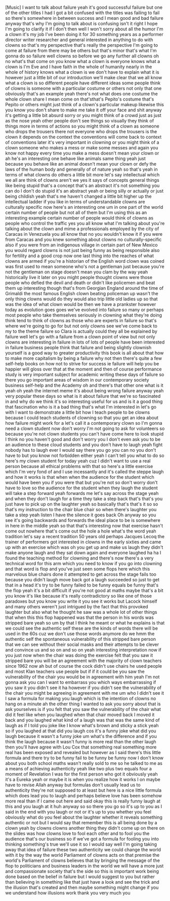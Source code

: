
[Music]
I want to talk about failure yeah it&#39;s
good successful failure but one of the
other titles I had I got a bit confused
with the titles was failing to fail so
there&#39;s somewhere in between success and
I mean good and bad failure anyway
that&#39;s why I&#39;m going to talk about is
confusing isn&#39;t it right I hope I&#39;m
going to clarify it if I don&#39;t then
well I won&#39;t sorry about all the humor
I&#39;m a clown it&#39;s my job I&#39;ve been doing
it for 30 something years as a performer
director writer researcher and general
interested in anything to do with clowns
so that&#39;s my perspective that&#39;s really
the perspective I&#39;m going to come at
failure from there may be others but
that&#39;s minor that&#39;s what I&#39;m gonna do so
failure well clowns so before we go any
further all clowns
oh no what&#39;s that come on you know what
a clown is everyone knows what a clown
is I&#39;m Eve and I have faith in the whole
of humanity nearly in the whole of
history knows what a clown is we don&#39;t
have to explain what it is however just
a little bit of our introduction we&#39;ll
make clear that we all know what a clown
is so different people have different
ideas
some people think of clowns is someone
with a particular costume or others not
only that one obviously that&#39;s an
example
yeah there&#39;s not what does one costume
the whole clown share I mean come on
that&#39;sthat&#39;s Pepito&#39;s costume that&#39;s
Pepito or others might just think of a
clown&#39;s particular makeup likewise this
you know you don&#39;t share to make me take
it off your face and shit anyway it&#39;s
getting a little bit absurd sorry or you
might think of a crowd just as just as
the nose yeah
other people don&#39;t see things so
visually they think of things more in
terms of actions so you might think of a
clown as someone who drops the trousers
there not everyone who drops the
trousers is the clown it depends on the
context the conventions will come back
to context of conventions later it&#39;s
very important in clowning or you might
think of a clown someone who makes a
mess or make some messes and again you
know not happy every time you make a
mess doesn&#39;t mean your clown or ah he&#39;s
an interesting one behave like animals
same thing yeah just because you behave
like an animal doesn&#39;t mean your clown
or defy the laws of the human body and
generally of of nature yeah so that&#39;s
yeah in terms of what clowns do others a
little bit more let&#39;s say intellectual
which we all are think of clowns aren&#39;t
we yes it says of concepts general
things like being stupid that&#39;s a
concept that&#39;s an abstract it&#39;s not
something you can do I don&#39;t do stupid
it&#39;s an abstract yeah or being silly or
actually or just being childish yeah
that&#39;s me
haven&#39;t changed a little bit higher up
the intellectual ladder if you like in
terms of understandable clowns are
culturally specific now here&#39;s an
interesting one um in one part of the
world certain number of people but not
all of them but I&#39;m using this as an
interesting example certain number of
people would think of clowns as people
who control the traffic yes you all know
what I&#39;m talking about you&#39;re talking
about the clown and mime a professionals
employed by the city of Caracas in
Venezuela you all know that no you
wouldn&#39;t know it if you were from
Caracas and you knew something about
clowns no culturally-specific
also if you were from an indigenous
village in certain part of New Mexico
you would regard clowns is not just
being funny as being responsible also
for fertility and a good crop now one
last thing into the reaches of what
clowns are armed if you&#39;re a historian
of the English word clown was coined was
first used to mean someone who&#39;s not a
gentleman
just because you&#39;re not the gentleman on
stage doesn&#39;t mean you clam by the way
yeah
historically live it later on you might
people thought clowns were those people
who defied the devil and death or didn&#39;t
like policemen and beat them up
interesting though that&#39;s from Georgian
England around the time of Grimaldi the
most famous English clown beating
policeman up wasn&#39;t the only thing
clowns would do they would also trip
little old ladies up so that was the
idea of what clown would be then we have
a prankster
however today as evolution goes goes
we&#39;ve evolved into failure so many or
perhaps most people who take themselves
seriously in clowning what they&#39;re doing
think tend to think of clowns as those
who are experts in failure so that&#39;s
where we&#39;re going to go for but not only
clowns
see we&#39;ve come back to my to the theme
failure so Clara is actually could they
all be explained by failure well let&#39;s
go with a failure from a clown point of
view but not only clowns are interesting
in failure in lots of lots of people
have been interested in failure business
people think that failure and being
slightly clownish yourself is a good way
to greater productivity this book is all
about that how to make more capitalism
by being a failure why not
then there&#39;s quite a few self-help books
on how not to strive for success
ie failure will help you be happier will
gloss over that at the moment and then
of course performance study is very
important subject for academic writing
these days of failure so there you go
important areas of wisdom in our
contemporary society business self-help
and the Academy oh and there&#39;s that
other one what is it yeah oh yeah the
internet meme it&#39;s about being wrong
failure anyway yeah very popular these
days so what is it about failure that
we&#39;re so fascinated in and why do we
think it&#39;s so interesting useful for us
and is it a good thing that fascination
who is it a bad thing that&#39;s what I&#39;m
interested in let&#39;s go with I want to
demonstrate a little bit how I teach
people to be clowns because I could
teach students of clowning so that you
get an idea about how failure might work
for a let&#39;s call it a contemporary clown
so I&#39;m gonna need a clown student now
don&#39;t worry I&#39;m not going to ask for
volunteers so because you&#39;re not clown
students you can&#39;t have come here to
look stupid I think
no you haven&#39;t good and don&#39;t worry you
I don&#39;t even ask you to be an audience
to these cloud students and you don&#39;t
have to laugh yeah fight nobody has to
laugh ever I would say there you go
you can no you don&#39;t have to but you
know not forbidden either yeah I can&#39;t
tell you what to do so here&#39;s my clown
student for today yeah cuz I didn&#39;t want
to use a real person because all ethical
problems with that so here&#39;s a little
exercise which I&#39;m very fond of and I
use incessantly and it&#39;s called the
steppe laugh and how it works is that
when when the audience for the student
which would have been you if you were
that but you&#39;re not so don&#39;t worry don&#39;t
have to love so the audience for the
student when they laugh the student will
take a step forward
yeah forwards me let&#39;s say across the
stage yeah and when they don&#39;t laugh for
a time they take a step back that&#39;s
that&#39;s you just have to pick up on the
laughter yeah so basically that&#39;s that&#39;s
it so so that&#39;s my instruction to the
chair blue chair so when there&#39;s
laughter you take a step yeah
listen I have the silence it goes back
Oh anyway so you see it&#39;s going
backwards and forwards the ideal place
to be is somewhere in here in the middle
yeah so that that&#39;s interesting now that
exercise hasn&#39;t come out nowhere that&#39;s
come out the hole a hole what&#39;s the word
yeah tradition let&#39;s say a recent
tradition 50 years old perhaps Jacques
Lecoq the trainer of performers got
interested in clowns in the early
sixties and came up with an exercise
which was oh you get up and make us
laugh
they didn&#39;t make anyone laugh and they
sat down again and everyone laughed ha
ha I found the teaching method for
clowning and there&#39;s now there&#39;s a very
technical word for this arm which you
need to know if you go into clowning and
that word is flop and you&#39;ve just seen
some flops here which this marvelous
blue chairs done it attempted to get
across the stage fails too because you
didn&#39;t laugh move back got a laugh
succeeded so just to get that in a head
it&#39;s try to be funny
failed to be funny equals be funny
that&#39;s the flop yeah it&#39;s a bit
difficult if you&#39;re not good at maths
maybe that&#39;s a bit you know it&#39;s like
because it&#39;s really contradictory so
like one of those paradoxes but you know
you write it you see it works but Lacock
himself and many others weren&#39;t just
intrigued by the fact that this provoked
laughter but also what he thought he saw
was a whole lot of other things that
when this this flop happened was that
the person in his words was stripped
bare yeah so um by that I think he meant
or what he explains is that we could see
the authentic self these are the kinds
of words there will be
used in the 60s cuz we don&#39;t use those
words anymore do we hmm the authentic
self the spontaneous vulnerability of
this stripped bare person that we can
see without their social masks and their
attempts to be clever and convince us
and so on and so on
yeah interesting interpretation now if
you just now when the chair was doing
the exercise felt that you saw it
stripped bare
you will be an agreement with the
majority of clown teachers since 1962
now ah but of course the cock didn&#39;t use
chairs he used people and most Klan
teachers use people but if if it could
be you saw the vulnerability of the
chair you would be in agreement with him
yeah I&#39;m not gonna ask you can I want to
embarrass you
which ways embarrassing if you saw it
you didn&#39;t see it
ha however if you didn&#39;t see the
vulnerability of the chair you might be
agreeing in agreement with me um who I
didn&#39;t see it I saw a formula for making
you laugh which is the intention of
clowns no hang on a minute
ah the other thing I wanted to ask you
sorry about that is ask yourselves is if
you felt that you saw the vulnerability
of the chair what did it feel like when
you laughed when that chair moved back I
moved it back and you laughed what kind
of a laugh was that was the same kind of
laugh as if I told you joke like I know
what&#39;s brown and sticky a stick yeah so
if you laughed at that did you laugh cos
it&#39;s a funny joke what did you laugh
because it wasn&#39;t a funny joke um what&#39;s
the difference and if you think the
laugh because it wasn&#39;t funny is more
real than the other laugh then you&#39;ll
have agree with Lou Cox that something
real something more real has been
exposed and revealed but however as I
said there&#39;s this little formula and
there try to be funny fail to be funny
be funny now I don&#39;t know about you both
school maths
wasn&#39;t really sold to me so he talked to
me as a means of achieving authenticity
yeah like two plus two equals four a
moment of Revelation I was for the first
person who got it obviously yeah it&#39;s a
Eureka yeah or maybe it is when you
realize how it works I on maybe have to
revise Allah anyway but formulas don&#39;t
usually lead us to authenticity they&#39;re
not supposed to at least but here is a
nice little formula which does lead you
to laugh and perhaps believe love has
been somehow more real than if I came
out here and said okay this is really
funny laugh at this and you laugh at it
huh anyway so so there you go so it&#39;s up
to you as I said in the end with you
laugh or not or it&#39;s up to you whether
you feel obviously what do you feel
about the laughter whether it reveals
something authentic or not but I would
say that remember this is all being done
by a clown yeah by clowns clowns another
thing they didn&#39;t come up on there on
the slides was how clowns love to fool
each other and to fool you the audience
that&#39;s our business so if we&#39;ve got a
formula for fooling you into thinking
something&#39;s true we&#39;ll use it so I would
say well I&#39;m going taking away that idea
of failure these two authenticity we
could change the world with it by the
way the world Parliament of clowns acts
on that premise the world&#39;s Parliament
of clowns believes that by bringing the
message of the flop to politicians and
business leaders in the world we will
have a more just and compassionate
society that&#39;s the side so this is
important work being done based on the
belief in failure but I would suggest to
you but rather than believing in
something like that just have a look and
see the trick and the illusion that&#39;s
created and then maybe something might
change if you we understand how
illusions work thank you very much
you
